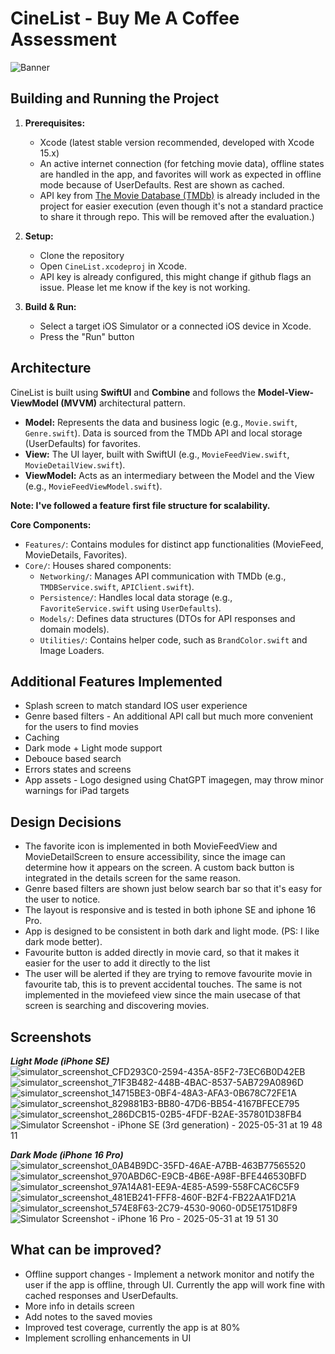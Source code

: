 # CineList - Buy Me A Coffee Assessment
![Banner](https://github.com/user-attachments/assets/6627d985-d438-4004-b499-c394f1d5c236)

## Building and Running the Project

1.  **Prerequisites:**
    *   Xcode (latest stable version recommended, developed with Xcode 15.x)
    *   An active internet connection (for fetching movie data), offline states are handled in the app, and favorites will work as expected in offline mode because of UserDefaults. Rest are shown as cached.
    *   API key from [The Movie Database (TMDb)](https://www.themoviedb.org/settings/api) is already included in the project for easier execution (even though it's not a standard practice to share it through repo. This will be removed after the evaluation.)

2.  **Setup:**
    *   Clone the repository
    *   Open `CineList.xcodeproj` in Xcode.
    *   API key is already configured, this might change if github flags an issue. Please let me know if the key is not working.

3.  **Build & Run:**
    *   Select a target iOS Simulator or a connected iOS device in Xcode.
    *   Press the "Run" button 

## Architecture

CineList is built using **SwiftUI** and **Combine** and follows the **Model-View-ViewModel (MVVM)** architectural pattern.

*   **Model:** Represents the data and business logic (e.g., `Movie.swift`, `Genre.swift`). Data is sourced from the TMDb API and local storage (UserDefaults) for favorites.
*   **View:** The UI layer, built with SwiftUI (e.g., `MovieFeedView.swift`, `MovieDetailView.swift`).
*   **ViewModel:** Acts as an intermediary between the Model and the View (e.g., `MovieFeedViewModel.swift`). 

**Note: I've followed a feature first file structure for scalability.**

**Core Components:**
*   `Features/`: Contains modules for distinct app functionalities (MovieFeed, MovieDetails, Favorites).
*   `Core/`: Houses shared components:
    *   `Networking/`: Manages API communication with TMDb (e.g., `TMDBService.swift`, `APIClient.swift`).
    *   `Persistence/`: Handles local data storage (e.g., `FavoriteService.swift` using `UserDefaults`).
    *   `Models/`: Defines data structures (DTOs for API responses and domain models).
    *   `Utilities/`: Contains helper code, such as `BrandColor.swift` and Image Loaders.

## Additional Features Implemented
* Splash screen to match standard IOS user experience
* Genre based filters - An additional API call but much more convenient for the users to find movies
* Caching
* Dark mode + Light mode support
* Debouce based search
* Errors states and screens
* App assets - Logo designed using ChatGPT imagegen, may throw minor warnings for iPad targets

## Design Decisions
* The favorite icon is implemented in both MovieFeedView and MovieDetailScreen to ensure accessibility, since the image can determine how it appears on the screen. A custom back button is integrated in the details screen for the same reason.
* Genre based filters are shown just below search bar so that it's easy for the user to notice.
* The layout is responsive and is tested in both iphone SE and iphone 16 Pro.
* App is designed to be consistent in both dark and light mode. (PS: I like dark mode better).
* Favourite button is added directly in movie card, so that it makes it easier for the user to add it directly to the list
* The user will be alerted if they are trying to remove favourite movie in favourite tab, this is to prevent accidental touches. The same is not implemented in the moviefeed view since the main usecase of that screen is searching and discovering movies.
 
## Screenshots
***Light Mode (iPhone SE)***
![simulator_screenshot_CFD293C0-2594-435A-85F2-73EC6B0D42EB](https://github.com/user-attachments/assets/fd5e2ff9-1c96-4775-acbc-098b93c70bf8)
![simulator_screenshot_71F3B482-448B-4BAC-8537-5AB729A0896D](https://github.com/user-attachments/assets/fb757715-27b3-421f-bec3-946d4c4863fd)
![simulator_screenshot_14715BE3-0BF4-48A3-AFA3-0B678C72FE1A](https://github.com/user-attachments/assets/622d9210-9d5f-4032-857d-5170362bf7aa)
![simulator_screenshot_829881B3-BB80-47D6-BB54-4167BFECE795](https://github.com/user-attachments/assets/fd6678b1-2f59-48b7-9ea4-565a93919b70)
![simulator_screenshot_286DCB15-02B5-4FDF-B2AE-357801D38FB4](https://github.com/user-attachments/assets/a104248e-a5b3-4eab-a02a-08778ef6b537)
![Simulator Screenshot - iPhone SE (3rd generation) - 2025-05-31 at 19 48 11](https://github.com/user-attachments/assets/a3ad2d0c-2c15-49cd-ad68-c0cc6f1c2dfd)


***Dark Mode (iPhone 16 Pro)***
![simulator_screenshot_0AB4B9DC-35FD-46AE-A7BB-463B77565520](https://github.com/user-attachments/assets/5c5dd7f4-834a-4d5c-8617-093e4235e780)
![simulator_screenshot_970ABD6C-E9CB-4B6E-A98F-BFE446530BFD](https://github.com/user-attachments/assets/ddefcbef-4208-4b45-976a-37da2ab828ea)
![simulator_screenshot_97A14A81-EE9A-4E85-A599-558FCAC6C5F9](https://github.com/user-attachments/assets/db7abe12-9818-4b56-8b51-6e6c9456d40d)
![simulator_screenshot_481EB241-FFF8-460F-B2F4-FB22AA1FD21A](https://github.com/user-attachments/assets/bf304f11-1a90-4636-937c-52e88920b124)
![simulator_screenshot_574E8F63-2C79-4530-9060-0D5E1751D8F9](https://github.com/user-attachments/assets/7f79700c-ea33-462a-bd60-b4a17faca739)
![Simulator Screenshot - iPhone 16 Pro - 2025-05-31 at 19 51 30](https://github.com/user-attachments/assets/39435561-6610-46c9-b7ee-1e6a6cc141d9)

## What can be improved?
* Offline support changes - Implement a network monitor and notify the user if the app is offline, through UI. Currently the app will work fine with cached responses and UserDefaults.
* More info in details screen
* Add notes to the saved movies
* Improved test coverage, currently the app is at 80%
* Implement scrolling enhancements in UI











